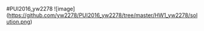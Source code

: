 ﻿#PUI2016_yw2278
﻿![image] (https://github.com/yw2278/PUI2016_yw2278/tree/master/HW1_yw2278/solution.png)
